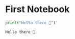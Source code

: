 # First Notebook


<!-- WARNING: THIS FILE WAS AUTOGENERATED! DO NOT EDIT! -->

``` python
print("Hello there 👋")
```

    Hello there 👋
